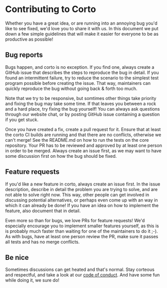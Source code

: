 # Contributing to Corto
Whether you have a great idea, or are running into an annoying bug you'd like to see fixed, we'd love you to share it with us. In this document we put down a few simple guidelines that will make it easier for everyone to be as productive as possible!

## Bug reports
Bugs happen, and corto is no exception. If you find one, always create a GitHub issue that describes the steps to reproduce the bug in detail. If you found an intermittent failure, try to reduce the scenario to the simplest test program possible before creating the issue. That way, maintainers can quickly reproduce the bug without going back & forth too much.

Note that we try to be responsive, but somtimes other things take priority and fixing the bug may take some time. If that leaves you between a rock and a hard place, try fixing the bug yourself! You can always ask questions through our website chat, or by posting GitHub issue containing a question if you get stuck.

Once you have created a fix, create a pull request for it. Ensure that at least the corto CI builds are running and that there are no conflicts, otherwise we can't merge! See the README.md on how to run the tests on the core repository. Your PR has to be reviewed and approved by at least one person in order to be merged. Always create an issue first, as we may want to have some discussion first on how the bug should be fixed.

## Feature requests
If you'd like a new feature in corto, always create an issue first. In the issue description, describe in detail the problem you are trying to solve, and are not able to solve right now. This way, other people can get involved in discussing potential alternatives, or perhaps even come up with an way in which it can already be done! If you have an idea on how to implement the feature, also document that in detail.

Even more so than for bugs, we love PRs for feature requests! We'd especially encourage you to implement smaller features yourself, as this is is probably much faster than waiting for one of the maintainers to do it ;-). As with bugs, have at least one person review the PR, make sure it passes all tests and has no merge conflicts.

## Be nice
Sometimes discussions can get heated and that's normal. Stay corteous and respectful, and take a look at our [code of conduct](CODE_OF_CONDUCT.md). And have some fun while doing it, we sure do!
